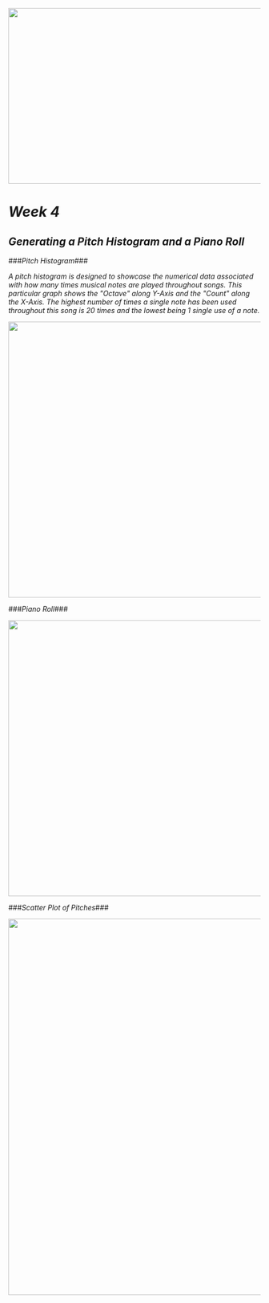 <p align="center">
<img src="https://i.pinimg.com/originals/ea/78/9d/ea789dc5f23dd89f977bf1979c9a4e91.jpg" width="1000" height="350">
</p>

# *Week 4* #

## *Generating a Pitch Histogram and a Piano Roll* #

 ###*Pitch Histogram*###

 *A pitch histogram is designed to showcase the numerical data associated with how many times musical notes are played throughout songs. This particular graph shows the "Octave" along Y-Axis and the "Count" along the X-Axis. The highest number of times a single note has been used throughout this song is 20 times and the lowest being 1 single use of a note.* 
<p align="center">
<img src="https://i.pinimg.com/originals/30/51/4b/30514b78841324680bf204aa13c02292.png" width="600" height="550">
</p>

 ###*Piano Roll*###

<p align="center">
<img src="https://i.pinimg.com/originals/2a/18/74/2a18745d6bb86b8681c65a59e842e473.png" width="600" height="550">
</p>

 ###*Scatter Plot of Pitches*###

<p align="center">
<img src="https://i.pinimg.com/originals/4d/29/af/4d29aff1e24261386b935328568e0449.png" width="800" height="750">
</p>
